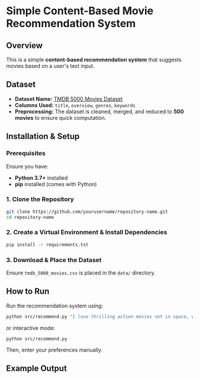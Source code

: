 # Simple Content-Based Movie Recommendation System 

## Overview
This is a simple **content-based recommendation system** that suggests movies based on a user's text input.

## Dataset 
- **Dataset Name:** [TMDB 5000 Movies Dataset](https://www.kaggle.com/datasets/tmdb/tmdb-movie-metadata)
- **Columns Used:** `title`, `overview`, `genres`, `keywords`
- **Preprocessing:** The dataset is cleaned, merged, and reduced to **500 movies** to ensure quick computation.


## Installation & Setup

### **Prerequisites**
Ensure you have:
- **Python 3.7+** installed
- **pip** installed (comes with Python)

### 1. **Clone the Repository**
```sh
git clone https://github.com/yourusername/repository-name.git
cd repository-name
```
### 2. **Create a Virtual Environment & Install Dependencies**
```sh
pip install -r requirements.txt
```

### 3. **Download & Place the Dataset**
Ensure `tmdb_5000_movies.csv` is placed in the `data/` directory.

## How to Run
Run the recommendation system using:
```sh
python src/recommend.py "I love thrilling action movies set in space, with a comedic twist."
```
or interactive mode:

`python src/recommend.py`

Then, enter your preferences manually.

## Example Output

